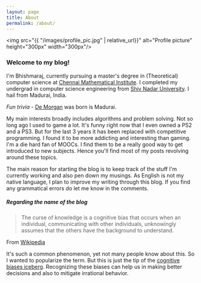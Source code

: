 ```yaml
---
layout: page
title: About
permalink: /about/
---
```


<img src="{{ "/images/profile_pic.jpg" | relative_url}}" alt="Profile picture" height="300px" width="300px"/>

### Welcome to my blog! 

I'm Bhishmaraj, currently pursuing a master's degree in (Theoretical) computer science at [Chennai Mathematical Institute](https://www.cmi.ac.in/people/student-profile.php?id=bhishma). I completed my undergrad in computer science engineering from [Shiv Nadar University](https://snu.edu.in/). I hail from Madurai, India. 

_Fun trivia_ - [De Morgan](https://en.wikipedia.org/wiki/Augustus_De_Morgan#Childhood) was born is Madurai. 

My main interests broadly includes algorithms and problem solving. Not so long ago I used to game a lot. It's funny right now that I even owned a PS2 and a PS3. But for the last 3 years it has been replaced with competitive programming. I found it to be more addicting and interesting than gaming. I'm a die hard fan of MOOCs. I find them to be a really good way to get introduced to new subjects. Hence you'll find most of my posts revolving around these topics. 

The main reason for starting the blog is to keep track of the stuff I'm currently working and also pen down my musings. As English is not my native language, I plan to improve my writing through this blog. If you find any grammatical errors do let me know in the comments.



##### Regarding the name of the blog  

>The curse of knowledge is a cognitive bias that occurs when an individual, communicating with other individuals, unknowingly assumes that the others have the background to understand.

From [Wikipedia](https://en.wikipedia.org/wiki/Curse_of_knowledge)

It's such a common phenomenon, yet not many people know about this. So I wanted to popularize the term. But this is just the tip of the [cognitive biases iceberg](https://yourbias.is/). Recognizing these biases can help us in making better decisions and also to mitigate irrational behavior.  




